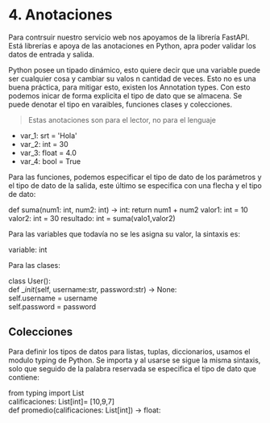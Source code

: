 # 4. Anotaciones
Para contrsuir nuestro servicio web nos apoyamos de la librería FastAPI. Está librerías e apoya de las anotaciones en Python, apra poder validar los datos de entrada y salida.

Python posee un tipado dinámico, esto quiere decir que una variable puede ser cualquier cosa y cambiar su valos n cantidad de veces. Esto no es una buena práctica, para mitigar esto, existen los Annotation types. Con esto podemos inicar de forma explicita el tipo de dato que se almacena. Se puede denotar el tipo en varaibles, funciones clases y colecciones.

> Estas anotaciones son para el lector, no para el lenguaje

- var_1: srt = 'Hola'
- var_2: int = 30
- var_3: float = 4.0
- var_4: bool = True

Para las funciones, podemos especificar el tipo de dato de los parámetros y el tipo de dato de la salida, este último se especifica con una flecha y el tipo de dato:

def suma(num1: int, num2: int) -> int:
    return num1 + num2
valor1: int = 10
valor2: int = 30
resultado: int =  suma(valo1,valor2)

Para las variables que todavía no se les asigna su valor, la sintaxis es:

variable: int

Para las clases:

class User():  
    def __init_(self, username:str, password:str) -> None:  
        self.username = username  
        self.password = password

## Colecciones
Para definir los tipos de datos para listas, tuplas, diccionarios, usamos el modulo typing de Python. Se importa y al usarse se sigue la misma sintaxis, solo que seguido de la palabra reservada se especifica el tipo de dato que contiene:

from typing import List  
calificaciones: List[int]= [10,9,7]  
def promedio(calificaciones: List[int]) -> float: